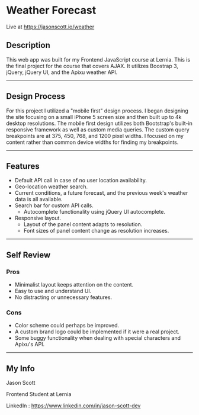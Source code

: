 

Weather Forecast
===================


Live at https://jasonscott.io/weather


Description
-------------
This web app was built for my Frontend JavaScript course at Lernia. This is the final project for the course that covers AJAX. It utilizes Boostrap 3, jQuery, jQuery UI, and the Apixu weather API. 


----------




Design Process
-------------

For this project I utilized a "mobile first" design process. I began designing the site focusing on a small iPhone 5 screen size and then built up to 4k desktop resolutions. The mobile first design utilizes both Bootstrap's built-in responsive framework as well as custom media queries. The custom query breakpoints are at 375, 450, 768, and 1200 pixel widths. I focused on my content rather than common device widths for finding my breakpoints.




----------


Features
-------------------

 - Default API call in case of no user location availability.
 - Geo-location weather search.
 - Current conditions, a future forecast, and  the previous week's weather data is all available.
 - Search bar for custom API calls.
	 - Autocomplete functionality using jQuery UI autocomplete.
 - Responsive layout.
	 - Layout of the panel content adapts to resolution.
	 - Font sizes of panel content change as resolution increases.

----------


Self Review
-------------------

### Pros ###

 - Minimalist layout keeps attention on the content.
 - Easy to use and understand UI.
 - No distracting or unnecessary features.

### Cons ###

 - Color scheme could perhaps be improved.
 - A custom brand logo could be implemented if it were a real project.
 - Some buggy functionality when dealing with special characters and Apixu's API.
 
-------------

My Info
-------------------
Jason Scott

Frontend Student at Lernia

LinkedIn : https://www.linkedin.com/in/jason-scott-dev


